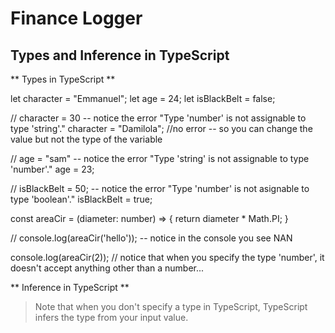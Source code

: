 # Finance Logger

## Types and Inference in TypeScript

** Types in TypeScript **

let character = "Emmanuel";
let age = 24;
let isBlackBelt = false;

// character = 30 -- notice the error "Type 'number' is not assignable to type 'string'."
character = "Damilola"; //no error -- so you can change the value but not the type of the variable

// age = "sam" -- notice the error "Type 'string' is not assignable to type 'number'."
age = 23;

// isBlackBelt = 50; -- notice the error "Type 'number' is not asignable to type 'boolean'."
isBlackBelt = true;

const areaCir = (diameter: number) => {
    return diameter * Math.PI;
}

// console.log(areaCir('hello')); -- notice in the console you see NAN

console.log(areaCir(2)); // notice that when you specify the type 'number', it doesn't accept anything other than a number...

** Inference in TypeScript **
> Note that when you don't specify a type in TypeScript, TypeScript infers the type from your input value.
